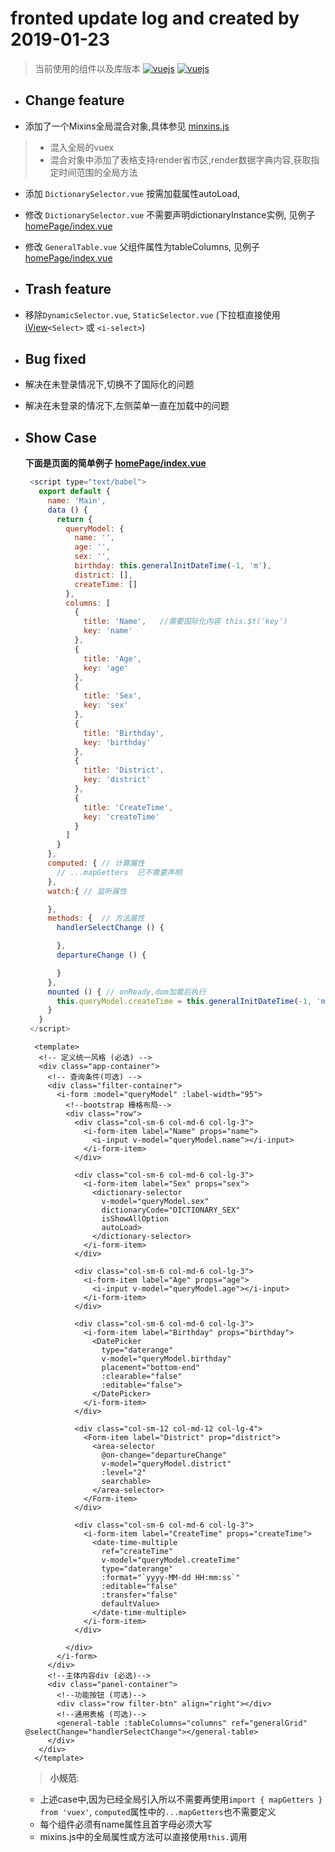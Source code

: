 

# fronted update log and created by 2019-01-23
   > 当前使用的组件以及库版本   [![vuejs](https://img.shields.io/badge/vue-2.15.17-brightgreen.svg?style=flat-square)](https://cn.vuejs.org/)      [![vuejs](https://img.shields.io/badge/iview-2.13.0-brightgreen.svg?style=flat-square)](https://cn.vuejs.org/)

- ## Change feature
 - 添加了一个Mixins全局混合对象,具体参见 [minxins.js](http://code.hoau.net/itiaoling-if/rol-face/blob/master/src/mixins/mixin.js)
  >- 混入全局的vuex
  >- 混合对象中添加了表格支持render省市区,render数据字典内容,获取指定时间范围的全局方法
 - 添加 `DictionarySelector.vue` 按需加载属性autoLoad,
 - 修改 `DictionarySelector.vue` 不需要声明dictionaryInstance实例, 见例子 [homePage/index.vue](http://code.hoau.net/itiaoling-if/rol-face/blob/master/src/components/homePage/index.vue)
 - 修改 `GeneralTable.vue` 父组件属性为tableColumns, 见例子 [homePage/index.vue](http://code.hoau.net/itiaoling-if/rol-face/blob/master/src/components/homePage/index.vue)
- ## Trash feature
 - 移除`DynamicSelector.vue`, `StaticSelector.vue` (下拉框直接使用[iView](http://v2.iviewui.com/components/select)`<Select>` 或 `<i-select>`)
- ## Bug fixed
 - 解决在未登录情况下,切换不了国际化的问题
 - 解决在未登录的情况下,左侧菜单一直在加载中的问题
- ## Show Case

  **下面是页面的简单例子 [homePage/index.vue](http://code.hoau.net/itiaoling-if/rol-face/blob/master/src/components/homePage/index.vue)**

  ```javascript
   <script type="text/babel">
     export default {
       name: 'Main',
       data () {
         return {
           queryModel: {
             name: '',
             age: '',
             sex: '',
             birthday: this.generalInitDateTime(-1, 'm'),
             district: [],
             createTime: []
           },
           columns: [
             {
               title: 'Name',   //需要国际化内容 this.$t('key')
               key: 'name'
             },
             {
               title: 'Age',
               key: 'age'
             },
             {
               title: 'Sex',
               key: 'sex'
             },
             {
               title: 'Birthday',
               key: 'birthday'
             },
             {
               title: 'District',
               key: 'district'
             },
             {
               title: 'CreateTime',
               key: 'createTime'
             }
           ]
         }
       },
       computed: { // 计算属性
         // ...mapGetters  已不需要声明
       },
       watch:{ // 监听属性

       },
       methods: {  // 方法属性
         handlerSelectChange () {

         },
         departureChange () {

         }
       },
       mounted () { // onReady,dom加载后执行
         this.queryModel.createTime = this.generalInitDateTime(-1, 'm')
       }
     }
   </script>
  ```
  ```html5
    <template>
     <!-- 定义统一风格 (必选) -->
     <div class="app-container">
       <!-- 查询条件(可选) -->
       <div class="filter-container">
         <i-form :model="queryModel" :label-width="95">
           <!--bootstrap 栅格布局-->
           <div class="row">
             <div class="col-sm-6 col-md-6 col-lg-3">
               <i-form-item label="Name" props="name">
                 <i-input v-model="queryModel.name"></i-input>
               </i-form-item>
             </div>

             <div class="col-sm-6 col-md-6 col-lg-3">
               <i-form-item label="Sex" props="sex">
                 <dictionary-selector
                   v-model="queryModel.sex"
                   dictionaryCode="DICTIONARY_SEX"
                   isShowAllOption
                   autoLoad>
                 </dictionary-selector>
               </i-form-item>
             </div>

             <div class="col-sm-6 col-md-6 col-lg-3">
               <i-form-item label="Age" props="age">
                 <i-input v-model="queryModel.age"></i-input>
               </i-form-item>
             </div>

             <div class="col-sm-6 col-md-6 col-lg-3">
               <i-form-item label="Birthday" props="birthday">
                 <DatePicker
                   type="daterange"
                   v-model="queryModel.birthday"
                   placement="bottom-end"
                   :clearable="false"
                   :editable="false">
                 </DatePicker>
               </i-form-item>
             </div>

             <div class="col-sm-12 col-md-12 col-lg-4">
               <Form-item label="District" prop="district">
                 <area-selector
                   @on-change="departureChange"
                   v-model="queryModel.district"
                   :level="2"
                   searchable>
                 </area-selector>
               </Form-item>
             </div>

             <div class="col-sm-6 col-md-6 col-lg-3">
               <i-form-item label="CreateTime" props="createTime">
                 <date-time-multiple
                   ref="createTime"
                   v-model="queryModel.createTime"
                   type="daterange"
                   :format="`yyyy-MM-dd HH:mm:ss`"
                   :editable="false"
                   :transfer="false"
                   defaultValue>
                 </date-time-multiple>
               </i-form-item>
             </div>

           </div>
         </i-form>
       </div>
       <!--主体内容div (必选)-->
       <div class="panel-container">
         <!--功能按钮 (可选)-->
         <div class="row filter-btn" align="right"></div>
         <!--通用表格 (可选)-->
         <general-table :tableColumns="columns" ref="generalGrid" @selectChange="handlerSelectChange"></general-table>
       </div>
     </div>
    </template>
  ```

  > **小规范**: <br>
   - 上述case中,因为已经全局引入所以不需要再使用`import { mapGetters } from 'vuex'`, `computed`属性中的`...mapGetters`也不需要定义<br>
   - 每个组件必须有name属性且首字母必须大写<br>
   - mixins.js中的全局属性或方法可以直接使用`this.`调用
